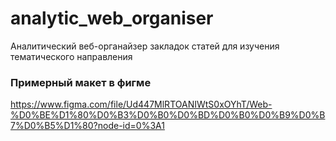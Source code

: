 # analytic_web_organiser
Аналитический веб-органайзер закладок статей для изучения тематического направления

### Примерный макет в фигме  
https://www.figma.com/file/Ud447MlRTOANIWtS0xOYhT/Web-%D0%BE%D1%80%D0%B3%D0%B0%D0%BD%D0%B0%D0%B9%D0%B7%D0%B5%D1%80?node-id=0%3A1
